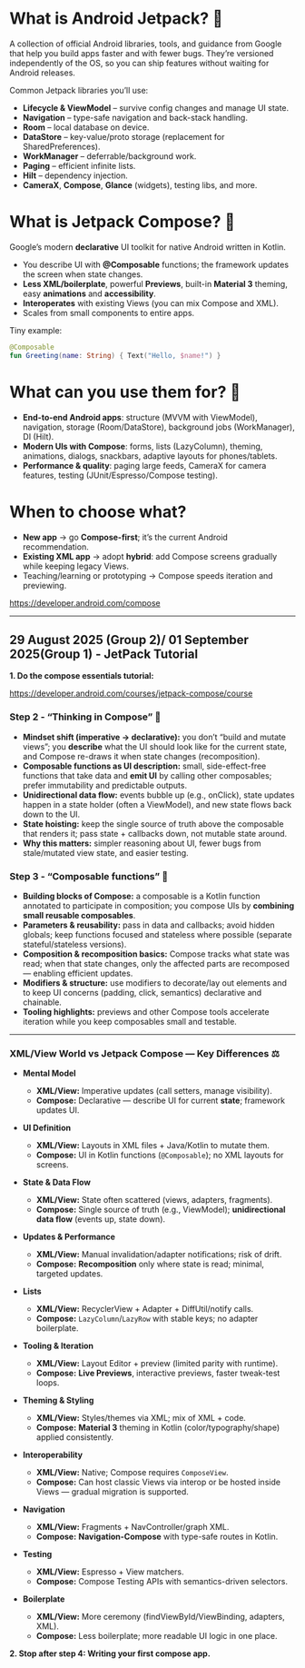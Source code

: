 # What is **Android Jetpack**? 🚀

A collection of official Android libraries, tools, and guidance from Google that help you build apps faster and with fewer bugs. They’re versioned independently of the OS, so you can ship features without waiting for Android releases.

Common Jetpack libraries you’ll use:

* **Lifecycle & ViewModel** – survive config changes and manage UI state.
* **Navigation** – type-safe navigation and back-stack handling.
* **Room** – local database on device.
* **DataStore** – key-value/proto storage (replacement for SharedPreferences).
* **WorkManager** – deferrable/background work.
* **Paging** – efficient infinite lists.
* **Hilt** – dependency injection.
* **CameraX**, **Compose**, **Glance** (widgets), testing libs, and more.

# What is **Jetpack Compose**? 🎨

Google’s modern **declarative** UI toolkit for native Android written in Kotlin.

* You describe UI with **@Composable** functions; the framework updates the screen when state changes.
* **Less XML/boilerplate**, powerful **Previews**, built-in **Material 3** theming, easy **animations** and **accessibility**.
* **Interoperates** with existing Views (you can mix Compose and XML).
* Scales from small components to entire apps.

Tiny example:

```kotlin
@Composable
fun Greeting(name: String) { Text("Hello, $name!") }
```

# What can you use them for? 🧩

* **End-to-end Android apps**: structure (MVVM with ViewModel), navigation, storage (Room/DataStore), background jobs (WorkManager), DI (Hilt).
* **Modern UIs with Compose**: forms, lists (LazyColumn), theming, animations, dialogs, snackbars, adaptive layouts for phones/tablets.
* **Performance & quality**: paging large feeds, CameraX for camera features, testing (JUnit/Espresso/Compose testing).

# When to choose what?

* **New app** → go **Compose-first**; it’s the current Android recommendation.
* **Existing XML app** → adopt **hybrid**: add Compose screens gradually while keeping legacy Views.
* Teaching/learning or prototyping → Compose speeds iteration and previewing.

https://developer.android.com/compose

---

## 29 August 2025 (Group 2)/ 01 September 2025(Group 1) - JetPack Tutorial

**1. Do the compose essentials tutorial:**

https://developer.android.com/courses/jetpack-compose/course

### Step 2 - “Thinking in Compose” 🧠

* **Mindset shift (imperative → declarative):** you don’t “build and mutate views”; you **describe** what the UI should look like for the current state, and Compose re-draws it when state changes (recomposition). 
* **Composable functions as UI description:** small, side-effect-free functions that take data and **emit UI** by calling other composables; prefer immutability and predictable outputs.
* **Unidirectional data flow:** events bubble up (e.g., onClick), state updates happen in a state holder (often a ViewModel), and new state flows back down to the UI.
* **State hoisting:** keep the single source of truth above the composable that renders it; pass state + callbacks down, not mutable state around.
* **Why this matters:** simpler reasoning about UI, fewer bugs from stale/mutated view state, and easier testing.

### Step 3 - “Composable functions” 🧩

* **Building blocks of Compose:** a composable is a Kotlin function annotated to participate in composition; you compose UIs by **combining small reusable composables**.
* **Parameters & reusability:** pass in data and callbacks; avoid hidden globals; keep functions focused and stateless where possible (separate stateful/stateless versions).
* **Composition & recomposition basics:** Compose tracks what state was read; when that state changes, only the affected parts are recomposed — enabling efficient updates.
* **Modifiers & structure:** use modifiers to decorate/lay out elements and to keep UI concerns (padding, click, semantics) declarative and chainable.
* **Tooling highlights:** previews and other Compose tools accelerate iteration while you keep composables small and testable.

---

### XML/View World vs Jetpack Compose — Key Differences ⚖️

* **Mental Model**

  * **XML/View:** Imperative updates (call setters, manage visibility).
  * **Compose:** Declarative — describe UI for current **state**; framework updates UI.

* **UI Definition**

  * **XML/View:** Layouts in XML files + Java/Kotlin to mutate them.
  * **Compose:** UI in Kotlin functions (`@Composable`); no XML layouts for screens.

* **State & Data Flow**

  * **XML/View:** State often scattered (views, adapters, fragments).
  * **Compose:** Single source of truth (e.g., ViewModel); **unidirectional data flow** (events up, state down).

* **Updates & Performance**

  * **XML/View:** Manual invalidation/adapter notifications; risk of drift.
  * **Compose:** **Recomposition** only where state is read; minimal, targeted updates.

* **Lists**

  * **XML/View:** RecyclerView + Adapter + DiffUtil/notify calls.
  * **Compose:** `LazyColumn`/`LazyRow` with stable keys; no adapter boilerplate.

* **Tooling & Iteration**

  * **XML/View:** Layout Editor + preview (limited parity with runtime).
  * **Compose:** **Live Previews**, interactive previews, faster tweak-test loops.

* **Theming & Styling**

  * **XML/View:** Styles/themes via XML; mix of XML + code.
  * **Compose:** **Material 3** theming in Kotlin (color/typography/shape) applied consistently.

* **Interoperability**

  * **XML/View:** Native; Compose requires `ComposeView`.
  * **Compose:** Can host classic Views via interop or be hosted inside Views — gradual migration is supported.

* **Navigation**

  * **XML/View:** Fragments + NavController/graph XML.
  * **Compose:** **Navigation-Compose** with type-safe routes in Kotlin.

* **Testing**

  * **XML/View:** Espresso + View matchers.
  * **Compose:** Compose Testing APIs with semantics-driven selectors.

* **Boilerplate**

  * **XML/View:** More ceremony (findViewById/ViewBinding, adapters, XML).
  * **Compose:** Less boilerplate; more readable UI logic in one place.


**2. Stop after step 4: Writing your first compose app.**



